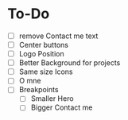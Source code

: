 # To-Do
- [ ] remove Contact me text
- [ ] Center buttons
- [ ] Logo Position
- [ ] Better Background for projects
- [ ] Same size Icons
- [ ] O mne
- [ ] Breakpoints
    - [ ] Smaller Hero
    - [ ] Bigger Contact me